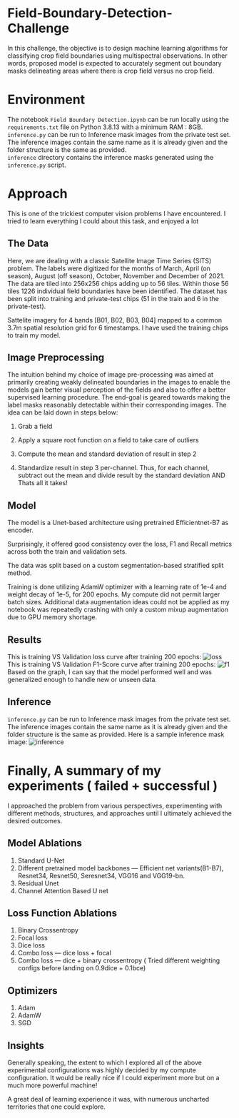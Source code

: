 # Field-Boundary-Detection-Challenge
In this challenge, the objective is to design machine learning algorithms for classifying crop field boundaries using multispectral observations. In other words, proposed  model is expected to accurately segment out boundary masks delineating areas where there is crop field versus no crop field.
# Environment
The notebook `Field Boundary Detection.ipynb` can be run locally using the `requirements.txt` file on Python 3.8.13 with a minimum RAM : 8GB.
<br>
`inference.py` can be run to Inference mask images from the private test set. The inference images contain the same name as it is already given and the folder structure is the same as provided.
<br>
`inference` directory contains the inference masks generated using the `inference.py` script.

# Approach
This is one of the trickiest computer vision problems I have encountered. I tried to learn everything I could about this task, and enjoyed a lot
## The Data
Here, we are dealing with a classic Satellite Image Time Series (SITS) problem. The labels were digitized for the months of March, April (on season), August (off season), October, November and December of 2021. 
The data are tiled into 256x256 chips adding up to 56 tiles. Within those 56 tiles 1226 individual field boundaries have been identified. The dataset has been split into training and private-test chips (51 in the train and 6 in the private-test).

Sattelite imagery for 4 bands [B01, B02, B03, B04] mapped to a common 3.7m spatial resolution grid for 6 timestamps.
I have used the training chips to train my model.

## Image Preprocessing
The intuition behind my choice of image pre-processing was aimed at primarily creating weakly delineated boundaries in the images to enable the models gain better visual perception of the fields and also to offer a better supervised learning procedure. The end-goal is geared towards making the label masks reasonably detectable within their corresponding images.
The idea can be laid down in steps below:

1. Grab a field

2. Apply a square root function on a field to take care of outliers

3. Compute the mean and standard deviation of result in step 2

4. Standardize result in step 3 per-channel. Thus, for each channel, subtract out the mean and divide result by the standard deviation
AND Thats all it takes!
## Model
The model is a Unet-based architecture using pretrained Efficientnet-B7 as encoder.

Surprisingly, it offered good consistency over the loss, F1 and Recall metrics across both the train and validation sets.

The data was split based on a custom segmentation-based stratified split method.

Training is done utilizing AdamW optimizer with a learning rate of 1e-4 and weight decay of 1e-5, for 200 epochs.
My compute did not permit larger batch sizes. Additional data augmentation ideas could not be applied as my notebook was repeatedly crashing with only a custom mixup augmentation due to GPU memory shortage.
## Results
This is training VS Validation loss curve after training 200 epochs:
![loss](https://github.com/phreak1703007/Field-Boundary-Detection/assets/62479964/ca7eb022-2063-4024-862a-ac2d9c88de9f)
<br>
This is training VS Validation F1-Score curve after training 200 epochs:
![f1](https://github.com/phreak1703007/Field-Boundary-Detection/assets/62479964/34905062-05e2-4238-9c23-42ecc9f36601)
<br>
Based on the graph, I can say that the model performed well and was generalized enough to handle new or unseen data.

## Inference 
`inference.py` can be run to Inference mask images from the private test set. The inference images contain the same name as it is already given and the folder structure is the same as provided.
Here is a sample inference mask image:
![inference](https://github.com/phreak1703007/Field-Boundary-Detection/assets/62479964/aa3388a7-6474-4c01-aca7-883e7dc092f7)
<br>

# Finally, A summary of my experiments ( failed + successful )
I approached the problem from various perspectives, experimenting with different methods, structures, and approaches until I ultimately achieved the desired outcomes.
## Model Ablations
1. Standard U-Net 
2. Different pretrained model backbones — Efficient net variants(B1-B7), Resnet34, Resnet50, Seresnet34, VGG16 and VGG19-bn.
3. Residual Unet
4. Channel Attention Based U net
## Loss Function Ablations
1. Binary Crossentropy
2. Focal loss
3. Dice loss
4. Combo loss — dice loss + focal
5. Combo loss — dice + binary crossentropy ( Tried different weighting configs before landing on 0.9dice + 0.1bce)
## Optimizers
1. Adam
2. AdamW
3. SGD

## Insights
Generally speaking, the extent to which I explored all of the above experimental configurations was highly decided by my compute configuration. It would be really nice if I could experiment more but on a much more powerful machine!

A great deal of learning experience it was, with numerous uncharted territories that one could explore.
